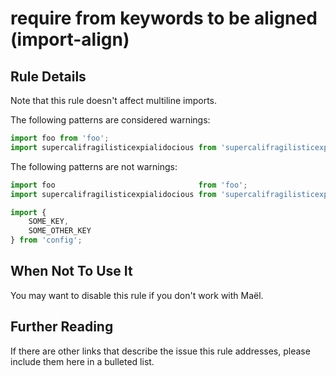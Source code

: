 # require from keywords to be aligned (import-align)

## Rule Details

Note that this rule doesn't affect multiline imports.

The following patterns are considered warnings:

```js
import foo from 'foo';
import supercalifragilisticexpialidocious from 'supercalifragilisticexpialidocious';
```

The following patterns are not warnings:

```js
import foo                                from 'foo';
import supercalifragilisticexpialidocious from 'supercalifragilisticexpialidocious';

import {
    SOME_KEY,
    SOME_OTHER_KEY
} from 'config';
```

## When Not To Use It

You may want to disable this rule if you don't work with Maël.

## Further Reading

If there are other links that describe the issue this rule addresses, please include them here in a bulleted list.
